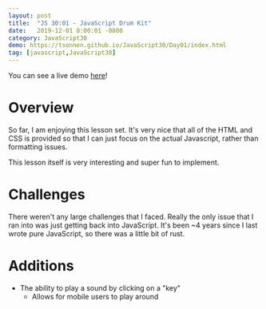 ```yaml
---
layout: post
title:  "JS 30:01 - JavaScript Drum Kit"
date:   2019-12-01 0:00:01 -0800
category: JavaScript30
demo: https://tsonnen.github.io/JavaScript30/Day01/index.html
tag: [javascript,JavaScript30]
---
```


You can see a live demo [here](https://tsonnen.github.io/JavaScript30/Day01/index.html)!

# Overview

So far, I am enjoying this lesson set. It's very nice that all of the HTML and CSS is provided so that I can just focus on the actual Javascript, rather than formatting issues.

This lesson itself is very interesting and super fun to implement.

# Challenges

There weren't any large challenges that I faced. Really the only issue that I ran into was just getting back into JavaScript. It's been ~4 years since I last wrote pure JavaScript, so there was a little bit of rust. 

# Additions

* The ability to play a sound by clicking on a "key"
    * Allows for mobile users to play around
